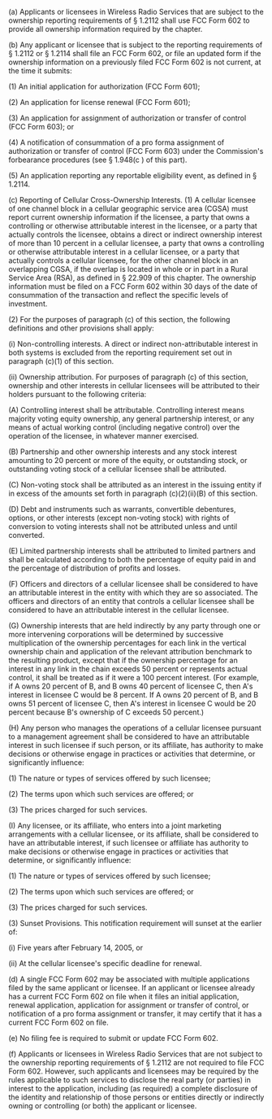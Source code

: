 (a) Applicants or licensees in Wireless Radio Services that are subject to the ownership reporting requirements of § 1.2112 shall use FCC Form 602 to provide all ownership information required by the chapter.

(b) Any applicant or licensee that is subject to the reporting requirements of § 1.2112 or § 1.2114 shall file an FCC Form 602, or file an updated form if the ownership information on a previously filed FCC Form 602 is not current, at the time it submits:

(1) An initial application for authorization (FCC Form 601);

(2) An application for license renewal (FCC Form 601);

(3) An application for assignment of authorization or transfer of control (FCC Form 603); or

(4) A notification of consummation of a pro forma assignment of authorization or transfer of control (FCC Form 603) under the Commission's forbearance procedures (see § 1.948(c ) of this part).

(5) An application reporting any reportable eligibility event, as defined in § 1.2114.

(c) Reporting of Cellular Cross-Ownership Interests. (1) A cellular licensee of one channel block in a cellular geographic service area (CGSA) must report current ownership information if the licensee, a party that owns a controlling or otherwise attributable interest in the licensee, or a party that actually controls the licensee, obtains a direct or indirect ownership interest of more than 10 percent in a cellular licensee, a party that owns a controlling or otherwise attributable interest in a cellular licensee, or a party that actually controls a cellular licensee, for the other channel block in an overlapping CGSA, if the overlap is located in whole or in part in a Rural Service Area (RSA), as defined in § 22.909 of this chapter. The ownership information must be filed on a FCC Form 602 within 30 days of the date of consummation of the transaction and reflect the specific levels of investment.

(2) For the purposes of paragraph (c) of this section, the following definitions and other provisions shall apply:

(i) Non-controlling interests. A direct or indirect non-attributable interest in both systems is excluded from the reporting requirement set out in paragraph (c)(1) of this section.

(ii) Ownership attribution. For purposes of paragraph (c) of this section, ownership and other interests in cellular licensees will be attributed to their holders pursuant to the following criteria:

(A) Controlling interest shall be attributable. Controlling interest means majority voting equity ownership, any general partnership interest, or any means of actual working control (including negative control) over the operation of the licensee, in whatever manner exercised.

(B) Partnership and other ownership interests and any stock interest amounting to 20 percent or more of the equity, or outstanding stock, or outstanding voting stock of a cellular licensee shall be attributed.

(C) Non-voting stock shall be attributed as an interest in the issuing entity if in excess of the amounts set forth in paragraph (c)(2)(ii)(B) of this section.

(D) Debt and instruments such as warrants, convertible debentures, options, or other interests (except non-voting stock) with rights of conversion to voting interests shall not be attributed unless and until converted.

(E) Limited partnership interests shall be attributed to limited partners and shall be calculated according to both the percentage of equity paid in and the percentage of distribution of profits and losses.

(F) Officers and directors of a cellular licensee shall be considered to have an attributable interest in the entity with which they are so associated. The officers and directors of an entity that controls a cellular licensee shall be considered to have an attributable interest in the cellular licensee.

(G) Ownership interests that are held indirectly by any party through one or more intervening corporations will be determined by successive multiplication of the ownership percentages for each link in the vertical ownership chain and application of the relevant attribution benchmark to the resulting product, except that if the ownership percentage for an interest in any link in the chain exceeds 50 percent or represents actual control, it shall be treated as if it were a 100 percent interest. (For example, if A owns 20 percent of B, and B owns 40 percent of licensee C, then A's interest in licensee C would be 8 percent. If A owns 20 percent of B, and B owns 51 percent of licensee C, then A's interest in licensee C would be 20 percent because B's ownership of C exceeds 50 percent.)

(H) Any person who manages the operations of a cellular licensee pursuant to a management agreement shall be considered to have an attributable interest in such licensee if such person, or its affiliate, has authority to make decisions or otherwise engage in practices or activities that determine, or significantly influence:

(1) The nature or types of services offered by such licensee;

(2) The terms upon which such services are offered; or

(3) The prices charged for such services.

(I) Any licensee, or its affiliate, who enters into a joint marketing arrangements with a cellular licensee, or its affiliate, shall be considered to have an attributable interest, if such licensee or affiliate has authority to make decisions or otherwise engage in practices or activities that determine, or significantly influence:

(1) The nature or types of services offered by such licensee;

(2) The terms upon which such services are offered; or

(3) The prices charged for such services.

(3) Sunset Provisions. This notification requirement will sunset at the earlier of:

(i) Five years after February 14, 2005, or

(ii) At the cellular licensee's specific deadline for renewal.

(d) A single FCC Form 602 may be associated with multiple applications filed by the same applicant or licensee. If an applicant or licensee already has a current FCC Form 602 on file when it files an initial application, renewal application, application for assignment or transfer of control, or notification of a pro forma assignment or transfer, it may certify that it has a current FCC Form 602 on file.

(e) No filing fee is required to submit or update FCC Form 602.

(f) Applicants or licensees in Wireless Radio Services that are not subject to the ownership reporting requirements of § 1.2112 are not required to file FCC Form 602. However, such applicants and licensees may be required by the rules applicable to such services to disclose the real party (or parties) in interest to the application, including (as required) a complete disclosure of the identity and relationship of those persons or entities directly or indirectly owning or controlling (or both) the applicant or licensee.

